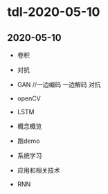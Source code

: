 
# tdl-2020-05-10

## 2020-05-10
- 卷积
- 对抗
- GAN //一边编码 一边解码 对抗
- openCV
- LSTM

- 概念概览
- 跑demo
- 系统学习
- 应用和相关技术


- RNN